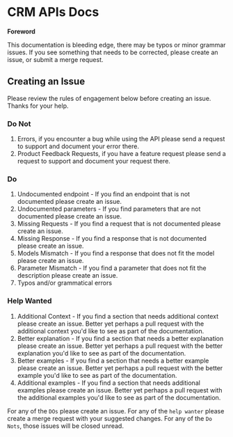 # CRM APIs Docs

**Foreword**

This documentation is bleeding edge, there may be typos or minor grammar issues. If you see something that needs to be corrected, please create an issue, or submit a merge request.

## Creating an Issue

Please review the rules of engagement below before creating an issue. Thanks for your help.

### Do Not

1. Errors, if you encounter a bug while using the API please send a request to support and document your error there.
2. Product Feedback Requests, if you have a feature request please send a request to support and document your request there.

### Do

1. Undocumented endpoint - If you find an endpoint that is not documented please create an issue.
2. Undocumented parameters - If you find parameters that are not documented please create an issue.
3. Missing Requests - If you find a request that is not documented please create an issue.
4. Missing Response - If you find a response that is not documented please create an issue.
5. Models Mismatch - If you find a response that does not fit the model please create an issue.
6. Parameter Mismatch - If you find a parameter that does not fit the description please create an issue.
7. Typos and/or grammatical errors

### Help Wanted

1. Additional Context - If you find a section that needs additional context please create an issue. Better yet perhaps a pull request with the additional context you'd like to see as part of the documentation.
2. Better explanation - If you find a section that needs a better explanation please create an issue. Better yet perhaps a pull request with the better explanation you'd like to see as part of the documentation.
3. Better examples - If you find a section that needs a better example please create an issue. Better yet perhaps a pull request with the better example you'd like to see as part of the documentation.
4. Additional examples - If you find a section that needs additional examples please create an issue. Better yet perhaps a pull request with the additional examples you'd like to see as part of the documentation.


For any of the `DOs` please create an issue. For any of the `help wanter` please create a merge request with your suggested changes. For any of the `Do Nots`, those issues will be closed unread.